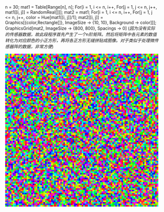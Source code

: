 n = 30;
mat1 = Table[Range[n], n];
For[i = 1, i <= n, i++, 
  For[j = 1, j <= n, j++, mat1[[i, j]] = RandomReal[]]];
mat2 = mat1;
For[i = 1, i <= n, i++, 
  For[j = 1, j <= n, j++, color = Hue[mat1[[i, j]]/1]; 
   mat2[[i, j]] = 
    Graphics[{color,Rectangle[]}, 
     ImageSize -> {10, 10}, Background -> color]]];
GraphicsGrid[mat2, ImageSize -> {800, 800}, Spacings -> 0]
(*因为没有实际的传感器数据，故此段程序首先产生了一个n阶矩阵。然后将矩阵中各元素的数值转化为对应颜色的小正方形，再将各正方形无缝拼贴成图像。对于类似于处理微传感器阵的数据，非常方便*)

![彩图](https://github.com/dadiancjw/julia-dream/blob/master/p.jpg)
